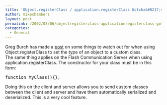 ```yaml
---
title: 'Object.registerClass / application.registerClass Gotcha&#8217;s'
author: mikechambers
layout: post
permalink: /2002/08/06/objectregisterclass-applicationregisterclass-gotchas/
categories:
  - General
---
```



Greg Burch has made a [post][1] on some things to watch out for when using Object.registerClass to set the type of an object to a custom class.  
The same thing applies on the Flash Communication Server when using application.registerClass. The constructor for your class must be in this form:
<PRE>function MyClass(){};</PRE>

  
Doing this on the client and server allows you to send custom classes between the client and server and have them automatically serialized and deserialized. This is a very cool feature.

 [1]: http://radio.weblogs.com/0107886/2002/08/06.html#a37